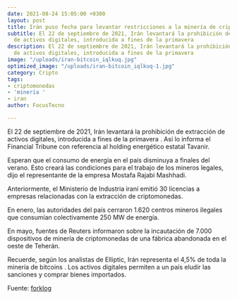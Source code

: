 ```yaml
---
date: 2021-08-24 15:05:00 +0300
layout: post
title: Irán puso fecha para levantar restricciones a la minería de criptomonedas
subtitle: El 22 de septiembre de 2021, Irán levantará la prohibición de extracción
  de activos digitales, introducida a fines de la primavera
description: El 22 de septiembre de 2021, Irán levantará la prohibición de extracción
  de activos digitales, introducida a fines de la primavera
image: "/uploads/iran-bitcoin_iqlkuq.jpg"
optimized_image: "/uploads/iran-bitcoin_iqlkuq-1.jpg"
category: Cripto
tags:
- criptomonedas
- 'minería '
- iran
author: FocusTecno

---
```

El 22 de septiembre de 2021, Irán levantará la prohibición de extracción de activos digitales, introducida a fines de la primavera . Así lo informa el Financial Tribune con referencia al holding energético estatal Tavanir.

Esperan que el consumo de energía en el país disminuya a finales del verano. Esto creará las condiciones para el trabajo de los mineros legales, dijo el representante de la empresa Mostafa Rajabi Mashhadi.

Anteriormente, el Ministerio de Industria iraní emitió 30 licencias a empresas relacionadas con la extracción de criptomonedas.

En enero, las autoridades del país  cerraron  1.620 centros mineros ilegales que consumían colectivamente 250 MW de energía.

En mayo, fuentes de Reuters informaron sobre la incautación de 7.000 dispositivos de minería de criptomonedas de una fábrica abandonada en el oeste de Teherán.

Recuerde, según los analistas de Elliptic, Irán representa el 4,5% de toda la minería de bitcoins . Los activos digitales permiten a un país eludir las sanciones y comprar bienes importados.

Fuente: [forklog](https://forklog.com/ "https://forklog.com/")